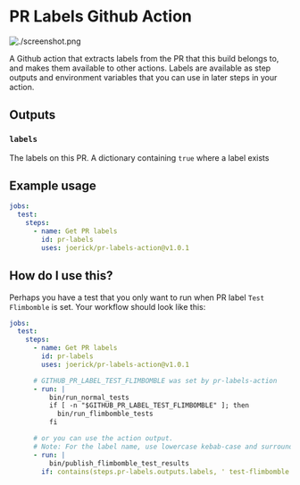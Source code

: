 # PR Labels Github Action

![./screenshot.png]()

A Github action that extracts labels from the PR that this build belongs to, and makes them available to other actions. Labels are available as step outputs and environment variables that you can use in later steps in your action.

## Outputs

### `labels`

The labels on this PR. A dictionary containing `true` where a label exists

## Example usage

```yaml
jobs:
  test:
    steps:
      - name: Get PR labels
        id: pr-labels
        uses: joerick/pr-labels-action@v1.0.1
```

## How do I use this?

Perhaps you have a test that you only want to run when PR label `Test Flimbomble` is set. Your workflow should look like this:

```yaml
jobs:
  test:
    steps:
      - name: Get PR labels
        id: pr-labels
        uses: joerick/pr-labels-action@v1.0.1

      # GITHUB_PR_LABEL_TEST_FLIMBOMBLE was set by pr-labels-action
      - run: |
          bin/run_normal_tests
          if [ -n "$GITHUB_PR_LABEL_TEST_FLIMBOMBLE" ]; then
            bin/run_flimbomble_tests
          fi

      # or you can use the action output.
      # Note: For the label name, use lowercase kebab-case and surround with spaces
      - run: |
          bin/publish_flimbomble_test_results
        if: contains(steps.pr-labels.outputs.labels, ' test-flimbomble ')
```
